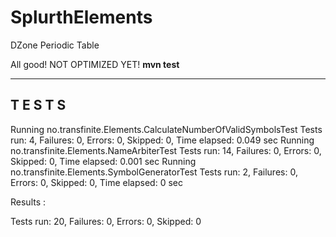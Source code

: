 # SplurthElements
DZone Periodic Table

All good!
NOT OPTIMIZED YET!
**mvn test**

-------------------------------------------------------
 T E S T S
-------------------------------------------------------
Running no.transfinite.Elements.CalculateNumberOfValidSymbolsTest
Tests run: 4, Failures: 0, Errors: 0, Skipped: 0, Time elapsed: 0.049 sec
Running no.transfinite.Elements.NameArbiterTest
Tests run: 14, Failures: 0, Errors: 0, Skipped: 0, Time elapsed: 0.001 sec
Running no.transfinite.Elements.SymbolGeneratorTest
Tests run: 2, Failures: 0, Errors: 0, Skipped: 0, Time elapsed: 0 sec

Results :

Tests run: 20, Failures: 0, Errors: 0, Skipped: 0
